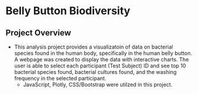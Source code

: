 # Belly Button Biodiversity
## Project Overview
- This analysis project provides a visualizatoin of data on bacterial species found in the human body, specifically in the human belly button. A webpage was created to display the data with interactive charts. The user is able to select each participant (Test Subject) ID and see top 10 bacterial species found, bacterial cultures found, and the washing frequency in the selected participant. 
    -  JavaScript, Plotly, CSS/Bootstrap were utilzed in this project.
